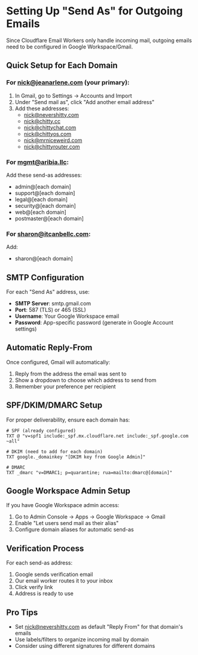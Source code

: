 # Setting Up "Send As" for Outgoing Emails

Since Cloudflare Email Workers only handle incoming mail, outgoing emails need to be configured in Google Workspace/Gmail.

## Quick Setup for Each Domain

### For nick@jeanarlene.com (your primary):

1. In Gmail, go to Settings → Accounts and Import
2. Under "Send mail as", click "Add another email address"
3. Add these addresses:
   - nick@nevershitty.com
   - nick@chitty.cc
   - nick@chittychat.com
   - nick@chittyos.com
   - nick@mrniceweird.com
   - nick@chittyrouter.com

### For mgmt@aribia.llc:

Add these send-as addresses:
- admin@[each domain]
- support@[each domain]
- legal@[each domain]
- security@[each domain]
- web@[each domain]
- postmaster@[each domain]

### For sharon@itcanbellc.com:

Add:
- sharon@[each domain]

## SMTP Configuration

For each "Send As" address, use:
- **SMTP Server**: smtp.gmail.com
- **Port**: 587 (TLS) or 465 (SSL)
- **Username**: Your Google Workspace email
- **Password**: App-specific password (generate in Google Account settings)

## Automatic Reply-From

Once configured, Gmail will automatically:
1. Reply from the address the email was sent to
2. Show a dropdown to choose which address to send from
3. Remember your preference per recipient

## SPF/DKIM/DMARC Setup

For proper deliverability, ensure each domain has:

```dns
# SPF (already configured)
TXT @ "v=spf1 include:_spf.mx.cloudflare.net include:_spf.google.com ~all"

# DKIM (need to add for each domain)
TXT google._domainkey "[DKIM key from Google Admin]"

# DMARC
TXT _dmarc "v=DMARC1; p=quarantine; rua=mailto:dmarc@[domain]"
```

## Google Workspace Admin Setup

If you have Google Workspace admin access:

1. Go to Admin Console → Apps → Google Workspace → Gmail
2. Enable "Let users send mail as their alias"
3. Configure domain aliases for automatic send-as

## Verification Process

For each send-as address:
1. Google sends verification email
2. Our email worker routes it to your inbox
3. Click verify link
4. Address is ready to use

## Pro Tips

- Set nick@nevershitty.com as default "Reply From" for that domain's emails
- Use labels/filters to organize incoming mail by domain
- Consider using different signatures for different domains